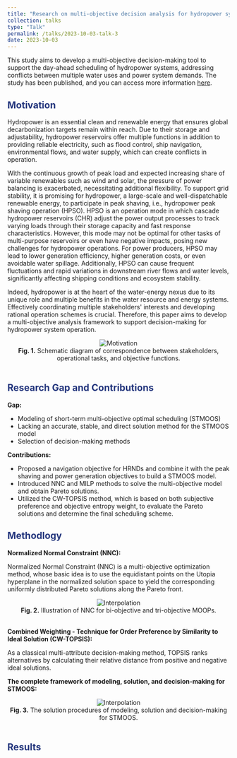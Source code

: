 ```yaml
---
title: "Research on multi-objective decision analysis for hydropower system"
collection: talks
type: "Talk"
permalink: /talks/2023-10-03-talk-3
date: 2023-10-03
---
```


This study aims to develop a multi-objective decision-making tool to support the day-ahead scheduling of hydropower systems, addressing conflicts between multiple water uses and power system demands. The study has been published, and you can access more information [here](https://prelude0324.github.io/academic_pages/publication/2023-08-27-paper-title-number-1).

<h2 style="color: #24367d;">Motivation</h2>

Hydropower is an essential clean and renewable energy that ensures global decarbonization targets remain within reach. Due to their storage and adjustability, hydropower reservoirs offer multiple functions in addition to providing reliable electricity, such as flood control, ship navigation, environmental flows, and water supply, which can create conflicts in operation.

With the continuous growth of peak load and expected increasing share of variable renewables such as wind and solar, the pressure of power balancing is exacerbated, necessitating additional flexibility. To support grid stability, it is promising for hydropower, a large-scale and well-dispatchable renewable energy, to participate in peak shaving, i.e., hydropower peak shaving operation (HPSO). HPSO is an operation mode in which cascade hydropower reservoirs (CHR) adjust the power output processes to track varying loads through their storage capacity and fast response characteristics. However, this mode may not be optimal for other tasks of multi-purpose reservoirs or even have negative impacts, posing new challenges for hydropower operations. For power producers, HPSO may lead to lower generation efficiency, higher generation costs, or even avoidable water spillage. Additionally, HPSO can cause frequent fluctuations and rapid variations in downstream river flows and water levels, significantly affecting shipping conditions and ecosystem stability.

Indeed, hydropower is at the heart of the water-energy nexus due to its unique role and multiple benefits in the water resource and energy systems. Effectively coordinating multiple stakeholders' interests and developing rational operation schemes is crucial. Therefore, this paper aims to develop a multi-objective analysis framework to support decision-making for hydropower system operation.

<div style="text-align: center;">
  <img src="http://prelude0324.github.io/academic_pages/images/paper_1_fig_1.svg#pic_center" alt="Motivation" style="max-width: 100%; height: auto;" />
</div>

<div style="text-align: center;">
<b>Fig. 1.</b> Schematic diagram of correspondence between stakeholders, operational tasks, and objective functions.
</div><br/>



<h2 style="color: #24367d;">Research Gap and Contributions</h2>

**Gap:**

- Modeling of short-term multi-objective optimal scheduling (STMOOS)
- Lacking an accurate, stable, and direct solution method for the STMOOS model
- Selection of decision-making methods

**Contributions:**

- Proposed a navigation objective for HRNDs and combine it with the peak shaving and power generation objectives to build a STMOOS model.
- Introduced NNC and MILP methods to solve the multi-objective model and obtain Pareto solutions.
- Utilized the CW-TOPSIS method, which is based on both subjective preference and objective entropy weight, to evaluate the Pareto solutions and determine the final scheduling scheme.

<h2 style="color: #24367d;">Methodlogy</h2>

**Normalized Normal Constraint (NNC):**

Normalized Normal Constraint (NNC) is a multi-objective optimization method, whose basic idea is to use the equidistant points on the Utopia hyperplane in the normalized solution space to yield the corresponding uniformly distributed Pareto solutions along the Pareto front.

<div style="text-align: center;">
  <img src="http://prelude0324.github.io/academic_pages/images/research_5_fig_1.svg#pic_center" alt="Interpolation" style="max-width: 80%; height: auto;" />
</div>

<div style="text-align: center;">
<b>Fig. 2.</b> Illustration of NNC for bi-objective and tri-objective MOOPs.
</div><br/>

**Combined Weighting - Technique for Order Preference by Similarity to Ideal Solution (CW-TOPSIS):**

As a classical multi-attribute decision-making method, TOPSIS ranks alternatives by calculating their relative distance from positive and negative ideal solutions. 

**The complete framework of modeling, solution, and decision-making for STMOOS:**

<div style="text-align: center;">
  <img src="http://prelude0324.github.io/academic_pages/images/paper_1_fig_2.svg#pic_center" alt="Interpolation" style="max-width: 80%; height: auto;" />
</div>

<div style="text-align: center;">
<b>Fig. 3.</b> The solution procedures of modeling, solution and decision-making for STMOOS.
</div><br/>

<h2 style="color: #24367d;">Results</h2>
